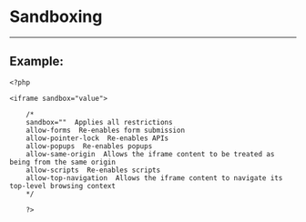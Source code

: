 # Sandboxing
-------

## Example:


    <?php

	<iframe sandbox="value">

		/*
		sandbox=""  Applies all restrictions
		allow-forms  Re-enables form submission
		allow-pointer-lock  Re-enables APIs
		allow-popups  Re-enables popups
		allow-same-origin  Allows the iframe content to be treated as being from the same origin
		allow-scripts  Re-enables scripts
		allow-top-navigation  Allows the iframe content to navigate its top-level browsing context
		*/

		?>
